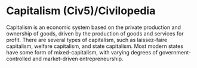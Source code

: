# Capitalism (Civ5)/Civilopedia

Capitalism is an economic system based on the private production and ownership of goods, driven by the production of goods and services for profit. There are several types of capitalism, such as laissez-faire capitalism, welfare capitalism, and state capitalism. Most modern states have some form of mixed-capitalism, with varying degrees of government-controlled and market-driven entrepreneurship.